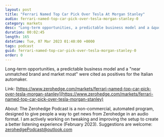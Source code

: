 ```yaml
---
layout: post
title: "Ferrari Named Top Car Pick Over Tesla At Morgan Stanley"
audio: ferrari-named-top-car-pick-over-tesla-morgan-stanley-0
category: markets
desc: "Long-term opportunities, a predictable business model and a &quot;near unmatched brand and market moat&quot; were cited as positives for the Italian automaker."
duration: 00:02:45
length: 165
datetime: Tue, 07 Mar 2023 01:40:00 +0000
tags: podcast
guid: ferrari-named-top-car-pick-over-tesla-morgan-stanley-0
order: 0
---
```

Long-term opportunities, a predictable business model and a &quot;near unmatched brand and market moat&quot; were cited as positives for the Italian automaker.

Link: [https://www.zerohedge.com/markets/ferrari-named-top-car-pick-over-tesla-morgan-stanley](https://www.zerohedge.com/markets/ferrari-named-top-car-pick-over-tesla-morgan-stanley)

About: The Zerohedge Podcast is a non-commercial, automated program, designed to give people a way to get news from Zerohedge in an audio format.  I am actively working on tweaking and improving the setup to create a better listening experience (February 2023).  Suggestions are welcome: [zerohedgePodcast@outlook.com](mailto:zerohedgePodcast@outlook.com)